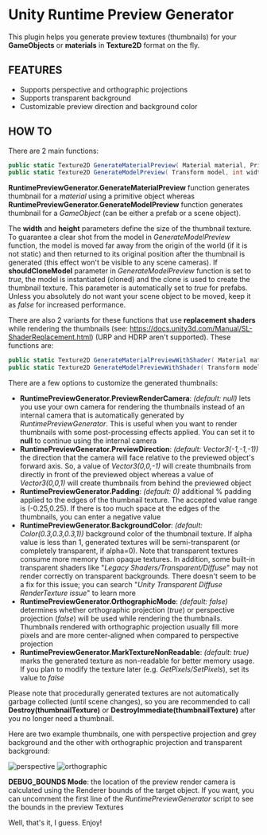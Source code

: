 # Unity Runtime Preview Generator

This plugin helps you generate preview textures (thumbnails) for your **GameObjects** or **materials** in **Texture2D** format on the fly.

## FEATURES

- Supports perspective and orthographic projections
- Supports transparent background
- Customizable preview direction and background color

## HOW TO

There are 2 main functions:

```csharp
public static Texture2D GenerateMaterialPreview( Material material, PrimitiveType previewObject, int width = 64, int height = 64 );
public static Texture2D GenerateModelPreview( Transform model, int width = 64, int height = 64, bool shouldCloneModel = false );
```

**RuntimePreviewGenerator.GenerateMaterialPreview** function generates thumbnail for a *material* using a primitive object whereas **RuntimePreviewGenerator.GenerateModelPreview** function generates thumbnail for a *GameObject* (can be either a prefab or a scene object).

The **width** and **height** parameters define the size of the thumbnail texture. To guarantee a clear shot from the model in *GenerateModelPreview* function, the model is moved far away from the origin of the world (if it is not static) and then returned to its original position after the thumbnail is generated (this effect won't be visible to any scene cameras). If **shouldCloneModel** parameter in *GenerateModelPreview* function is set to *true*, the model is instantiated (cloned) and the clone is used to create the thumbnail texture. This parameter is automatically set to *true* for prefabs. Unless you absolutely do not want your scene object to be moved, keep it as *false* for increased performance.

There are also 2 variants for these functions that use **replacement shaders** while rendering the thumbnails (see: https://docs.unity3d.com/Manual/SL-ShaderReplacement.html) (URP and HDRP aren't supported). These functions are:

```csharp
public static Texture2D GenerateMaterialPreviewWithShader( Material material, PrimitiveType previewPrimitive, Shader shader, string replacementTag, int width = 64, int height = 64 );
public static Texture2D GenerateModelPreviewWithShader( Transform model, Shader shader, string replacementTag, int width = 64, int height = 64, bool shouldCloneModel = false );
```

There are a few options to customize the generated thumbnails:

- **RuntimePreviewGenerator.PreviewRenderCamera**: *(default: null)* lets you use your own camera for rendering the thumbnails instead of an internal camera that is automatically generated by *RuntimePreviewGenerator*. This is useful when you want to render thumbnails with some post-processing effects applied. You can set it to **null** to continue using the internal camera
- **RuntimePreviewGenerator.PreviewDirection**: *(default: Vector3(-1,-1,-1))* the direction that the camera will face relative to the previewed object's forward axis. So, a value of *Vector3(0,0,-1)* will create thumbnails from directly in front of the previewed object whereas a value of *Vector3(0,0,1)* will create thumbnails from behind the previewed object
- **RuntimePreviewGenerator.Padding**: *(default: 0)* additional % padding applied to the edges of the thumbnail texture. The accepted value range is (-0.25,0.25). If there is too much space at the edges of the thumbnails, you can enter a negative value
- **RuntimePreviewGenerator.BackgroundColor**: *(default: Color(0.3,0.3,0.3,1))* background color of the thumbnail texture. If alpha value is less than 1, generated textures will be semi-transparent (or completely transparent, if alpha=0). Note that transparent textures consume more memory than opaque textures. In addition, some built-in transparent shaders like "*Legacy Shaders/Transparent/Diffuse*" may not render correctly on transparent backgrounds. There doesn't seem to be a fix for this issue; you can search "*Unity Transparent Diffuse RenderTexture issue*" to learn more
- **RuntimePreviewGenerator.OrthographicMode**: *(default: false)* determines whether orthographic projection (*true*) or perspective projection (*false*) will be used while rendering the thumbnails. Thumbnails rendered with orthographic projection usually fill more pixels and are more center-aligned when compared to perspective projection
- **RuntimePreviewGenerator.MarkTextureNonReadable**: *(default: true)* marks the generated texture as non-readable for better memory usage. If you plan to modify the texture later (e.g. *GetPixels/SetPixels*), set its value to *false*

Please note that procedurally generated textures are not automatically garbage collected (until scene changes), so you are recommended to call **Destroy(thumbnailTexture)** or **DestroyImmediate(thumbnailTexture)** after you no longer need a thumbnail.

Here are two example thumbnails, one with perspective projection and grey background and the other with orthographic projection and transparent background:

![perspective](Images/example1.png)
![orthographic](Images/example2.png)

**DEBUG_BOUNDS Mode**: the location of the preview render camera is calculated using the Renderer bounds of the target object. If you want, you can uncomment the first line of the *RuntimePreviewGenerator* script to see the bounds in the preview Textures

Well, that's it, I guess. Enjoy!
